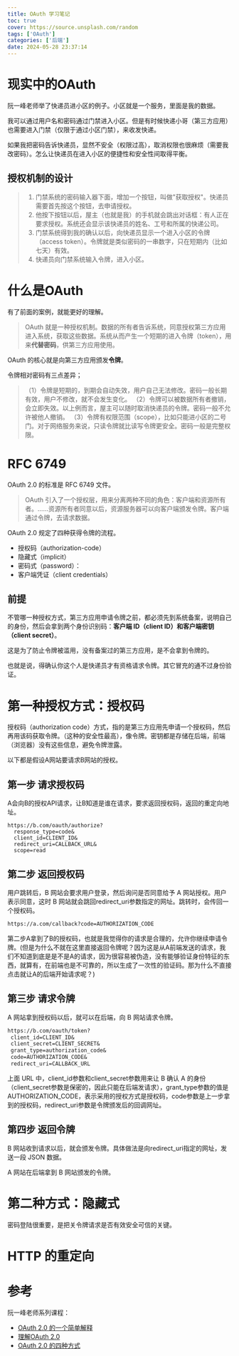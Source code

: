 ```yaml
---
title: OAuth 学习笔记
toc: true
cover: https://source.unsplash.com/random
tags: ['OAuth']
categories: ['后端']
date: 2024-05-28 23:37:14
---
```


# 现实中的OAuth

阮一峰老师举了快递员进小区的例子。小区就是一个服务，里面是我的数据。

我可以通过用户名和密码通过门禁进入小区。但是有时候快递小哥（第三方应用）也需要进入门禁（仅限于通过小区门禁），来收发快递。

如果我把密码告诉快递员，显然不安全（权限过高），取消权限也很麻烦（需要我改密码）。怎么让快递员在进入小区的便捷性和安全性间取得平衡。

<!-- more -->

## 授权机制的设计
> 1. 门禁系统的密码输入器下面，增加一个按钮，叫做"获取授权"。快递员需要首先按这个按钮，去申请授权。
> 2. 他按下按钮以后，屋主（也就是我）的手机就会跳出对话框：有人正在要求授权。系统还会显示该快递员的姓名、工号和所属的快递公司。
> 3. 门禁系统得到我的确认以后，向快递员显示一个进入小区的令牌（access token）。令牌就是类似密码的一串数字，只在短期内（比如七天）有效。
> 4. 快递员向门禁系统输入令牌，进入小区。

# 什么是OAuth
有了前面的案例，就能更好的理解。

> OAuth 就是一种授权机制。数据的所有者告诉系统，同意授权第三方应用进入系统，获取这些数据。系统从而产生一个短期的进入令牌（token），用来**代替密码**，供第三方应用使用。

OAuth 的核心就是向第三方应用颁发**令牌**。

令牌相对密码有三点差异；
> （1）令牌是短期的，到期会自动失效，用户自己无法修改。密码一般长期有效，用户不修改，就不会发生变化。
> （2）令牌可以被数据所有者撤销，会立即失效。以上例而言，屋主可以随时取消快递员的令牌。密码一般不允许被他人撤销。
> （3）令牌有权限范围（scope），比如只能进小区的二号门。对于网络服务来说，只读令牌就比读写令牌更安全。密码一般是完整权限。

# RFC 6749

OAuth 2.0 的标准是 RFC 6749 文件。

> OAuth 引入了一个授权层，用来分离两种不同的角色：客户端和资源所有者。......资源所有者同意以后，资源服务器可以向客户端颁发令牌。客户端通过令牌，去请求数据。

OAuth 2.0 规定了四种获得令牌的流程。

- 授权码（authorization-code）
- 隐藏式（implicit）
- 密码式（password）：
- 客户端凭证（client credentials）

## 前提

不管哪一种授权方式，第三方应用申请令牌之前，都必须先到系统备案，说明自己的身份，然后会拿到两个身份识别码：**客户端 ID（client ID）和客户端密钥（client secret）**。

这是为了防止令牌被滥用，没有备案过的第三方应用，是不会拿到令牌的。

也就是说，得确认你这个人是快递员才有资格请求令牌。其它冒充的通不过身份验证。

# 第一种授权方式：授权码

授权码（authorization code）方式，指的是第三方应用先申请一个授权码，然后再用该码获取令牌。（这种的安全性最高），像令牌。密钥都是存储在后端，前端（浏览器）没有这些信息，避免令牌泄露。

以下都是假设A网站要请求B网站的授权。

## 第一步 请求授权码
A会向B的授权API请求，让B知道是谁在请求，要求返回授权码，返回的重定向地址。

```text
https://b.com/oauth/authorize?
  response_type=code&
  client_id=CLIENT_ID&
  redirect_uri=CALLBACK_URL&
  scope=read
```
## 第二步 返回授权码
用户跳转后，B 网站会要求用户登录，然后询问是否同意给予 A 网站授权。用户表示同意，这时 B 网站就会跳回redirect_uri参数指定的网址。跳转时，会传回一个授权码。

```txt
https://a.com/callback?code=AUTHORIZATION_CODE
```

第二步A拿到了B的授权码，也就是我觉得你的请求是合理的，允许你继续申请令牌。(但是为什么不就在这里直接返回令牌呢？因为这是从A前端发送的请求，我们不知道到底是是不是A的请求，因为很容易被伪造，没有能够验证身份特征的东西，就算有，在前端也是不可靠的，所以生成了一次性的验证码。那为什么不直接点击就让A的后端开始请求呢？)

## 第三步 请求令牌
A 网站拿到授权码以后，就可以在后端，向 B 网站请求令牌。

```txt
https://b.com/oauth/token?
 client_id=CLIENT_ID&
 client_secret=CLIENT_SECRET&
 grant_type=authorization_code&
 code=AUTHORIZATION_CODE&
 redirect_uri=CALLBACK_URL
```

上面 URL 中，client_id参数和client_secret参数用来让 B 确认 A 的身份（client_secret参数是保密的，因此只能在后端发请求），grant_type参数的值是AUTHORIZATION_CODE，表示采用的授权方式是授权码，code参数是上一步拿到的授权码，redirect_uri参数是令牌颁发后的回调网址。

## 第四步 返回令牌

B 网站收到请求以后，就会颁发令牌。具体做法是向redirect_uri指定的网址，发送一段 JSON 数据。

A 网站在后端拿到 B 网站颁发的令牌。

# 第二种方式：隐藏式

密码登陆很重要，是把关令牌请求是否有效安全可信的关键。


# HTTP 的重定向

# 参考

阮一峰老师系列课程：
- [OAuth 2.0 的一个简单解释](https://www.ruanyifeng.com/blog/2019/04/oauth_design.html)
- [理解OAuth 2.0](https://www.ruanyifeng.com/blog/2014/05/oauth_2_0.html)
- [OAuth 2.0 的四种方式](https://www.ruanyifeng.com/blog/2019/04/oauth-grant-types.html)